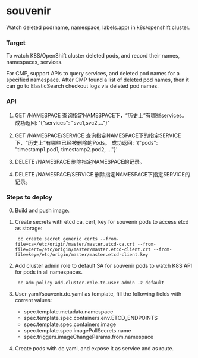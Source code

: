 # souvenir
Watch deleted pod(name, namespace, labels.app) in k8s/openshift cluster.

### Target

To watch K8S/OpenShift cluster deleted pods, and record their names, namespaces, services.

For CMP, support APIs to query services, and deleted pod names for a specified namespace. After CMP found a list of deleted pod names, then it can go to ElasticSearch checkout logs via deleted pod names.

### API

1. GET /NAMESPACE
  查询指定NAMESPACE下，“历史上”有哪些services。
  成功返回: '{"services": "svc1,svc2,..."}'
  
2. GET /NAMESPACE/SERVICE
  查询指定NAMESPACE下的指定SERVICE下，“历史上”有哪些已经被删除的Pods。
  成功返回: '{"pods": "timestamp1.pod1, timestamp2.pod2, ..."}'
  
3. DELETE /NAMESPACE
  删除指定NAMESPACE的记录。
  
4. DELETE /NAMESPACE/SERVICE
  删除指定NAMESPACE下指定SERVICE的记录。

### Steps to deploy

0. Build and push image.

1. Create secrets with etcd ca, cert, key for souvenir pods to access etcd as storage:

        oc create secret generic certs --from-file=ca=/etc/origin/master/master.etcd-ca.crt --from-file=cert=/etc/origin/master/master.etcd-client.crt --from-file=key=/etc/origin/master/master.etcd-client.key

2. Add cluster admin role to default SA for souvenir pods to watch K8S API for pods in all namespaces.

        oc adm policy add-cluster-role-to-user admin -z default

3. User yaml/souvenir.dc.yaml as template, fill the following fields with corrent values:
    - spec.template.metadata.namespace
    - spec.template.spec.containers.env.ETCD_ENDPOINTS
    - spec.template.spec.containers.image
    - spec.template.spec.imagePullSecrets.name
    - spec.triggers.imageChangeParams.from.namespace

4. Create pods with dc yaml, and expose it as service and as route.
